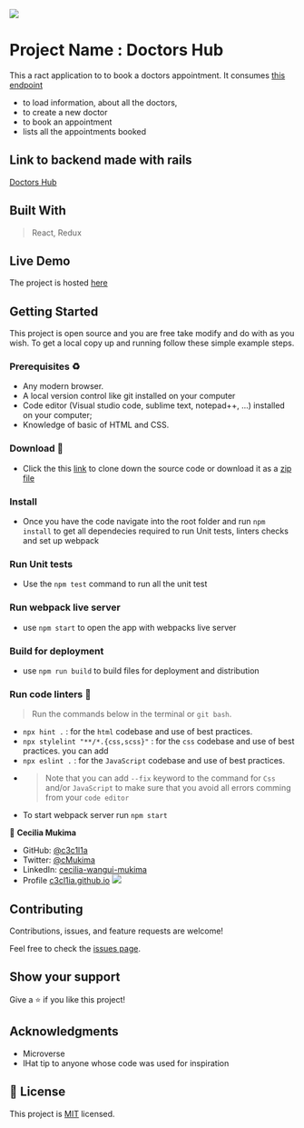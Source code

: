 ![](https://img.shields.io/badge/Microverse-blueviolet)

# Project Name : Doctors Hub
This a ract application to to book a doctors appointment. It consumes [this endpoint](https://doctor-appointments-backend.herokuapp.com/) 
- to load information, about all the doctors, 
- to create a new doctor
- to book an appointment
- lists all the appointments booked

## Link to backend made with rails
[Doctors Hub](https://github.com/Theophileaseh/Doctor-Appointment-Back-end)


## Built With
> React, Redux

## Live Demo
The project is hosted [here](https://doctors-hub-app.netlify.app) 

## Getting Started

This project is open source and you are free take modify and do with as you wish. To get a local copy up and running follow these simple example steps.

### Prerequisites ♻️
- Any modern browser.
- A local version control like git installed on your computer
- Code editor (Visual studio code, sublime text, notepad++, ...) installed on your computer;
- Knowledge of  basic of HTML and CSS.

### Download 🎰
-  Click the this [link](https://github.com/c3c1l1a/Doctors-Appointment-Front-End.git) to clone down the source code or download it as a [zip file](https://github.com/c3c1l1a/Doctors-Appointment-Front-End/archive/refs/heads/dev.zip)

### Install 
- Once you have the code navigate into the root folder and run `npm install` to get all dependecies required to run Unit tests, linters checks and set up webpack

### Run Unit tests
- Use the `npm test` command to run all the unit test

### Run webpack live server
- use `npm start` to open the app with webpacks live server

### Build for deployment
- use `npm run build` to build files for deployment and distribution

### Run code linters 🧪
> Run the commands below in the terminal or `git bash`.
- `npx hint .` : for the `html` codebase and use of best practices.
- `npx stylelint "**/*.{css,scss}"` :  for the `css` codebase and use of best practices. you can add 
- `npx eslint .` :  for the `JavaScript` codebase and use of best practices.
-  > Note that you can add `--fix` keyword to the command for `Css` and/or `JavaScript` to make sure that you avoid all errors comming from your `code editor`
- To start webpack server run `npm start`

👤 **Cecilia Mukima**

- GitHub: [@c3c1l1a](https://github.com/c3c1l1a/)
- Twitter: [@cMukima](https://twitter.com/CMukima)
- LinkedIn: [cecilia-wangui-mukima](https://linkedin.com/in/linkedinhandle)
- Profile [c3cl1ia.github.io](https://c3c1l1a.github.io)
![](https://github-readme-stats.vercel.app/api?username=c3c1l1a&count_private=true&theme=dark&show_icons=true)



## Contributing

Contributions, issues, and feature requests are welcome!

Feel free to check the [issues page](../../issues/).

## Show your support

Give a ⭐️ if you like this project!

## Acknowledgments
- Microverse
- IHat tip to anyone whose code was used for inspiration

## 📝 License

This project is [MIT](https://spdx.org/licenses/MIT.html) licensed.
